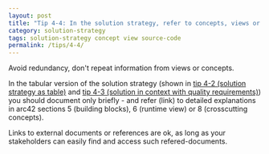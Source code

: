 ```yaml
---
layout: post
title: "Tip 4-4: In the solution strategy, refer to concepts, views or code!"
category: solution-strategy
tags: solution-strategy concept view source-code
permalink: /tips/4-4/
---
```


Avoid redundancy, don't repeat information from views or concepts.

In the tabular version of the solution strategy (shown in [tip 4-2 (solution strategy as table)](/tips/4-2) and [tip 4-3 (solution in context with quality requirements)](/tips/4-3)) you should document only briefly -
and refer (link) to detailed explanations in arc42 sections 5 (building blocks),
6 (runtime view) or 8 (crosscutting concepts).

Links to external documents or references are ok, as long as your stakeholders
can easily find and access such refered-documents.
